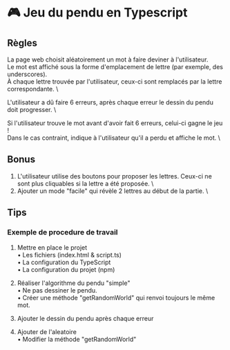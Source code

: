 # 🎮 Jeu du pendu en Typescript


## Règles

La page web choisit aléatoirement un mot à faire deviner à l'utilisateur. \
Le mot est affiché sous la forme d'emplacement de lettre (par exemple, des underscores). \
À chaque lettre trouvée par l'utilisateur, ceux-ci sont remplacés par la lettre correspondante. \

L'utilisateur a dû faire 6 erreurs, après chaque erreur le dessin du pendu doit progresser. \

Si l'utilisateur trouve le mot avant d'avoir fait 6 erreurs, celui-ci gagne le jeu ! \
Dans le cas contraint, indique à l'utilisateur qu'il a perdu et affiche le mot. \

## Bonus

1) L'utilisateur utilise des boutons pour proposer les lettres. Ceux-ci ne sont plus cliquables si la lettre a été proposée. \
2) Ajouter un mode "facile" qui révèle 2 lettres au début de la partie. \


## Tips

### Exemple de procedure de travail

1) Mettre en place le projet \
• Les fichiers (index.html & script.ts) \
• La configuration du TypeScript \
• La configuration du projet (npm)

2) Réaliser l'algorithme du pendu "simple" \
• Ne pas dessiner le pendu. \
• Créer une méthode "getRandomWorld" qui renvoi toujours le même mot.

3) Ajouter le dessin du pendu après chaque erreur

4) Ajouter de l'aleatoire \
• Modifier la méthode "getRandomWorld"
